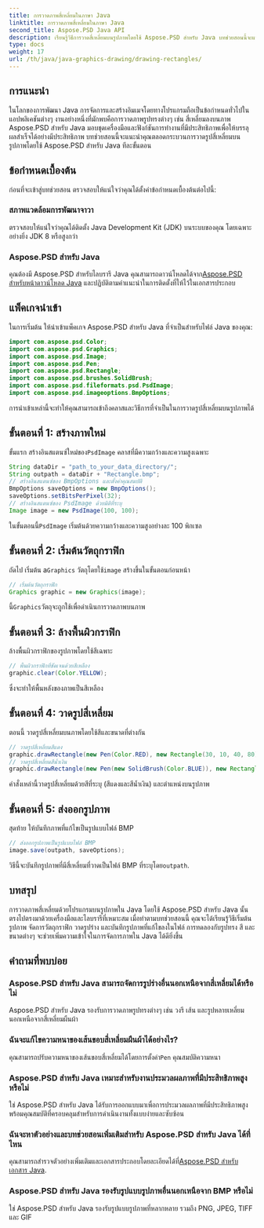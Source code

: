 ```yaml
---
title: การวาดภาพสี่เหลี่ยมในภาษา Java
linktitle: การวาดภาพสี่เหลี่ยมในภาษา Java
second_title: Aspose.PSD Java API
description: เรียนรู้วิธีการวาดสี่เหลี่ยมบนรูปภาพโดยใช้ Aspose.PSD สำหรับ Java บทช่วยสอนนี้จะแนะนำนักพัฒนา Java ทีละขั้นตอน เหมาะสำหรับงานตกแต่งภาพ
type: docs
weight: 17
url: /th/java/java-graphics-drawing/drawing-rectangles/
---
```

## การแนะนำ
ในโลกของการพัฒนา Java การจัดการและสร้างอิมเมจโดยทางโปรแกรมถือเป็นข้อกำหนดทั่วไปในแอปพลิเคชันต่างๆ งานอย่างหนึ่งที่มักพบคือการวาดภาพรูปทรงต่างๆ เช่น สี่เหลี่ยมลงบนภาพ Aspose.PSD สำหรับ Java มอบชุดเครื่องมือและฟังก์ชันการทำงานที่มีประสิทธิภาพเพื่อให้บรรลุผลสำเร็จได้อย่างมีประสิทธิภาพ บทช่วยสอนนี้จะแนะนำคุณตลอดกระบวนการวาดรูปสี่เหลี่ยมบนรูปภาพโดยใช้ Aspose.PSD สำหรับ Java ทีละขั้นตอน
## ข้อกำหนดเบื้องต้น
ก่อนที่จะเข้าสู่บทช่วยสอน ตรวจสอบให้แน่ใจว่าคุณได้ตั้งค่าข้อกำหนดเบื้องต้นต่อไปนี้:
### สภาพแวดล้อมการพัฒนาจาวา
ตรวจสอบให้แน่ใจว่าคุณได้ติดตั้ง Java Development Kit (JDK) บนระบบของคุณ โดยเฉพาะอย่างยิ่ง JDK 8 หรือสูงกว่า
### Aspose.PSD สำหรับ Java
 คุณต้องมี Aspose.PSD สำหรับไลบรารี Java คุณสามารถดาวน์โหลดได้จาก[Aspose.PSD สำหรับหน้าดาวน์โหลด Java](https://releases.aspose.com/psd/java/) และปฏิบัติตามคำแนะนำในการติดตั้งที่ให้ไว้ในเอกสารประกอบ
## แพ็คเกจนำเข้า
ในการเริ่มต้น ให้นำเข้าแพ็คเกจ Aspose.PSD สำหรับ Java ที่จำเป็นสำหรับไฟล์ Java ของคุณ:
```java
import com.aspose.psd.Color;
import com.aspose.psd.Graphics;
import com.aspose.psd.Image;
import com.aspose.psd.Pen;
import com.aspose.psd.Rectangle;
import com.aspose.psd.brushes.SolidBrush;
import com.aspose.psd.fileformats.psd.PsdImage;
import com.aspose.psd.imageoptions.BmpOptions;
```
การนำเข้าเหล่านี้จะทำให้คุณสามารถเข้าถึงคลาสและวิธีการที่จำเป็นในการวาดรูปสี่เหลี่ยมบนรูปภาพได้
## ขั้นตอนที่ 1: สร้างภาพใหม่
 ขั้นแรก สร้างอินสแตนซ์ใหม่ของ`PsdImage` คลาสที่มีความกว้างและความสูงเฉพาะ
```java
String dataDir = "path_to_your_data_directory/";
String outpath = dataDir + "Rectangle.bmp";
// สร้างอินสแตนซ์ของ BmpOptions และตั้งค่าคุณสมบัติ
BmpOptions saveOptions = new BmpOptions();
saveOptions.setBitsPerPixel(32);
// สร้างอินสแตนซ์ของ PsdImage ด้วยมิติที่ระบุ
Image image = new PsdImage(100, 100);
```
 ในขั้นตอนนี้`PsdImage` เริ่มต้นด้วยความกว้างและความสูงอย่างละ 100 พิกเซล
## ขั้นตอนที่ 2: เริ่มต้นวัตถุกราฟิก
 ถัดไป เริ่มต้น a`Graphics` วัตถุโดยใช้`image` สร้างขึ้นในขั้นตอนก่อนหน้า
```java
// เริ่มต้นวัตถุกราฟิก
Graphics graphic = new Graphics(image);
```
 นี้`Graphics`วัตถุจะถูกใช้เพื่อดำเนินการวาดภาพบนภาพ
## ขั้นตอนที่ 3: ล้างพื้นผิวกราฟิก
ล้างพื้นผิวกราฟิกของรูปภาพโดยใช้สีเฉพาะ
```java
// พื้นผิวกราฟิกที่ชัดเจนด้วยสีเหลือง
graphic.clear(Color.YELLOW);
```
ซึ่งจะทำให้พื้นหลังของภาพเป็นสีเหลือง
## ขั้นตอนที่ 4: วาดรูปสี่เหลี่ยม
ตอนนี้ วาดรูปสี่เหลี่ยมบนภาพโดยใช้สีและขนาดที่ต่างกัน
```java
// วาดรูปสี่เหลี่ยมสีแดง
graphic.drawRectangle(new Pen(Color.RED), new Rectangle(30, 10, 40, 80));
// วาดรูปสี่เหลี่ยมสีน้ำเงิน
graphic.drawRectangle(new Pen(new SolidBrush(Color.BLUE)), new Rectangle(10, 30, 80, 40));
```
คำสั่งเหล่านี้วาดรูปสี่เหลี่ยมด้วยสีที่ระบุ (สีแดงและสีน้ำเงิน) และตำแหน่งบนรูปภาพ
## ขั้นตอนที่ 5: ส่งออกรูปภาพ
สุดท้าย ให้บันทึกภาพที่แก้ไขเป็นรูปแบบไฟล์ BMP
```java
// ส่งออกรูปภาพเป็นรูปแบบไฟล์ BMP
image.save(outpath, saveOptions);
```
 วิธีนี้จะบันทึกรูปภาพที่มีสี่เหลี่ยมที่วาดเป็นไฟล์ BMP ที่ระบุโดย`outpath`.

## บทสรุป
การวาดภาพสี่เหลี่ยมด้วยโปรแกรมบนรูปภาพใน Java โดยใช้ Aspose.PSD สำหรับ Java นั้นตรงไปตรงมาด้วยเครื่องมือและไลบรารีที่เหมาะสม เมื่อทำตามบทช่วยสอนนี้ คุณจะได้เรียนรู้วิธีเริ่มต้นรูปภาพ จัดการวัตถุกราฟิก วาดรูปร่าง และบันทึกรูปภาพที่แก้ไขลงในไฟล์ การทดลองกับรูปทรง สี และขนาดต่างๆ จะช่วยเพิ่มความเข้าใจในการจัดการภาพใน Java ได้ดียิ่งขึ้น
## คำถามที่พบบ่อย
### Aspose.PSD สำหรับ Java สามารถจัดการรูปร่างอื่นนอกเหนือจากสี่เหลี่ยมได้หรือไม่
Aspose.PSD สำหรับ Java รองรับการวาดภาพรูปทรงต่างๆ เช่น วงรี เส้น และรูปหลายเหลี่ยม นอกเหนือจากสี่เหลี่ยมผืนผ้า
### ฉันจะแก้ไขความหนาของเส้นขอบสี่เหลี่ยมผืนผ้าได้อย่างไร?
 คุณสามารถปรับความหนาของเส้นขอบสี่เหลี่ยมได้โดยการตั้งค่า`Pen` คุณสมบัติความหนา
### Aspose.PSD สำหรับ Java เหมาะสำหรับงานประมวลผลภาพที่มีประสิทธิภาพสูงหรือไม่
ใช่ Aspose.PSD สำหรับ Java ได้รับการออกแบบมาเพื่อการประมวลผลภาพที่มีประสิทธิภาพสูงพร้อมคุณสมบัติที่ครอบคลุมสำหรับการดำเนินงานทั้งแบบง่ายและซับซ้อน
### ฉันจะหาตัวอย่างและบทช่วยสอนเพิ่มเติมสำหรับ Aspose.PSD สำหรับ Java ได้ที่ไหน
 คุณสามารถสำรวจตัวอย่างเพิ่มเติมและเอกสารประกอบโดยละเอียดได้ที่[Aspose.PSD สำหรับเอกสาร Java](https://reference.aspose.com/psd/java/).
### Aspose.PSD สำหรับ Java รองรับรูปแบบรูปภาพอื่นนอกเหนือจาก BMP หรือไม่
ใช่ Aspose.PSD สำหรับ Java รองรับรูปแบบรูปภาพที่หลากหลาย รวมถึง PNG, JPEG, TIFF และ GIF